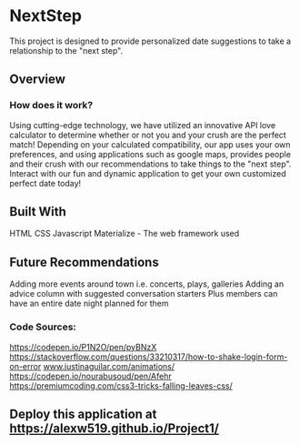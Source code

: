 # NextStep

This project is designed to provide personalized date suggestions to take a relationship to the "next step".

## Overview
### How does it work?
Using cutting-edge technology, we have utilized an innovative API love calculator to determine whether or not you and your crush are the perfect match! Depending on your calculated compatibility, our app uses your own preferences, and using applications such as google maps, provides people and their crush with our recommendations to take things to the "next step". Interact with our fun and dynamic application to get your own customized perfect date today! 

## Built With
HTML
CSS
Javascript
Materialize - The web framework used

## Future Recommendations
Adding more events around town i.e. concerts, plays, galleries
Adding an advice column with suggested conversation starters
Plus members can have an entire date night planned for them

### Code Sources:
https://codepen.io/P1N2O/pen/pyBNzX
https://stackoverflow.com/questions/33210317/how-to-shake-login-form-on-error
www.justinaguilar.com/animations/
https://codepen.io/nourabusoud/pen/Afehr
https://premiumcoding.com/css3-tricks-falling-leaves-css/

## Deploy this application at https://alexw519.github.io/Project1/
